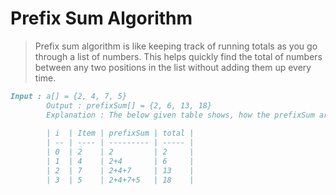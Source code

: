 # Prefix Sum Algorithm
> Prefix sum algorithm is like keeping track of running totals as you go through a list of numbers. This helps quickly find the total of numbers between any two positions in the list without adding them up every time.
> 

```markdown
Input : a[] = {2, 4, 7, 5}
        Output : prefixSum[] = {2, 6, 13, 18}
        Explanation : The below given table shows, how the prefixSum array can be created using the given array.
        
        | i  | Item | prefixSum | total |
        | -- | ---- | --------- | ----- |
        | 0  | 2    | 2         | 2     |
        | 1  | 4    | 2+4       | 6     |
        | 2  | 7    | 2+4+7     | 13    |
        | 3  | 5    | 2+4+7+5   | 18    |
```